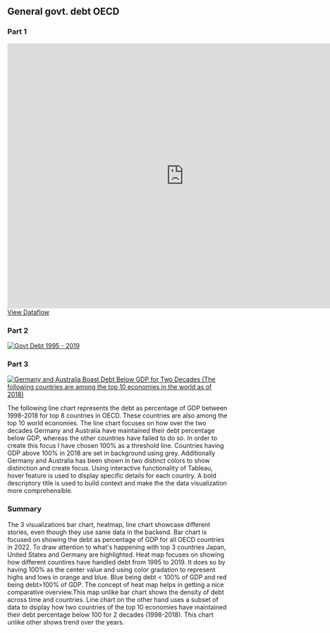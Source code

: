 ## General govt. debt OECD

### Part 1
<iframe src="https://data-viewer.oecd.org?chartId=dbe15a84-e68a-4782-bbda-0bd7b8d2367d" style="border: none; width: 800px; height: 600px;" allowfullscreen="true"></iframe>
<a rel="noopener noreferrer" href="https://data-viewer.oecd.org?chartId=dbe15a84-e68a-4782-bbda-0bd7b8d2367d" target="_blank">View Dataflow</a>


### Part 2
<html lang="en">
<head>
    <meta charset="UTF-8">
    <meta name="viewport" content="width=device-width, initial-scale=1.0">
    <title>Tableau Visualization</title>
</head>
<body>
    <div class='tableauPlaceholder' id='viz1725812534311' style='position: relative'>
        <noscript>
            <a href='#'>
                <img alt='Govt Debt 1995 - 2019' src='https://public.tableau.com/static/images/Go/GovtDebt1995-2019/GovtDebt1995-/1_rss.png' style='border: none' />
            </a>
        </noscript>
        <object class='tableauViz' style='display:none;'>
            <param name='host_url' value='https%3A%2F%2Fpublic.tableau.com%2F' />
            <param name='embed_code_version' value='3' />
            <param name='site_root' value='' />
            <param name='name' value='GovtDebt1995-2019/GovtDebt1995-' />
            <param name='tabs' value='no' />
            <param name='toolbar' value='yes' />
            <param name='static_image' value='https://public.tableau.com/static/images/Go/GovtDebt1995-2019/GovtDebt1995-/1.png' />
            <param name='animate_transition' value='yes' />
            <param name='display_static_image' value='yes' />
            <param name='display_spinner' value='yes' />
            <param name='display_overlay' value='yes' />
            <param name='display_count' value='yes' />
            <param name='language' value='en-US' />
            <param name='filter' value='publish=yes' />
        </object>
    </div>
    <script type='text/javascript'>
        var divElement = document.getElementById('viz1725812534311');
        var vizElement = divElement.getElementsByTagName('object')[0];
        vizElement.style.width='100%';
        vizElement.style.height=(divElement.offsetWidth*0.75)+'px';
        var scriptElement = document.createElement('script');
        scriptElement.src = 'https://public.tableau.com/javascripts/api/viz_v1.js';
        vizElement.parentNode.insertBefore(scriptElement, vizElement);
    </script>
</body>
</html>


### Part 3
<div class='tableauPlaceholder' id='viz1725836743572' style='position: relative; width: 100%;'>
  <noscript>
    <a href='#'>
      <img alt='Germany and Australia Boast Debt Below GDP for Two Decades (The following countries are among the top 10 economies in the world as of 2018)' 
           src='https://public.tableau.com/static/images/De/Debt-less-than-GDP/DebtGDP/1_rss.png' 
           style='border: none' />
    </a>
  </noscript>
  <object class='tableauViz' style='width: 100%; height: 500px; display:none;'>
    <param name='host_url' value='https%3A%2F%2Fpublic.tableau.com%2F' />
    <param name='embed_code_version' value='3' />
    <param name='site_root' value='' />
    <param name='name' value='Debt-less-than-GDP/DebtGDP' />
    <param name='tabs' value='no' />
    <param name='toolbar' value='yes' />
    <param name='static_image' value='https://public.tableau.com/static/images/De/Debt-less-than-GDP/DebtGDP/1.png' />
    <param name='animate_transition' value='yes' />
    <param name='display_static_image' value='yes' />
    <param name='display_spinner' value='yes' />
    <param name='display_overlay' value='yes' />
    <param name='display_count' value='yes' />
    <param name='language' value='en-US' />
  </object>
</div>

<script type='text/javascript'>
  var divElement = document.getElementById('viz1725836743572');
  var vizElement = divElement.getElementsByTagName('object')[0];
  vizElement.style.width = '100%';
  vizElement.style.height = (divElement.offsetWidth * 0.75) + 'px';

  var scriptElement = document.createElement('script');
  scriptElement.src = 'https://public.tableau.com/javascripts/api/viz_v1.js';
  vizElement.parentNode.insertBefore(scriptElement, vizElement);
</script>


The following line chart represents the debt as percentage of GDP between 1998-2018 for top 8 countries in OECD. These countries are also among the top 10 world economies. The line chart focuses on how over the two decades Germany and Australia have maintained their debt percentage below GDP, whereas the other countries have failed to do so. In order to create this focus I have chosen 100% as a threshold line. Countries having GDP above 100% in 2018 are set in background using grey. Additionally Germany and Australia has been shown in two distinct colors to show distinction and create focus. Using interactive functionality of Tableau, hover feature is used to display specific details for each country. A bold descriptory title is used to build context and make the the data visualization more comprehensible.

### Summary
The 3 visualizations bar chart, heatmap, line chart showcase different stories, even though they use same data in the backend. 
Bar chart is focused on showing the debt as percentage of GDP for all OECD countries in 2022. To draw attention to what's happening with top 3 countries Japan, United States and Germany are highlighted.
Heat map focuses on showing how different countires have handled debt from 1995 to 2019. It does so by having 100% as the center value and using color gradation to represent highs and lows in orange and blue. Blue being debt < 100% of GDP and red being debt>100% of GDP. The concept of heat map helps in getting a nice comparative overview.This map unlike bar chart shows the density of debt across time and countries.
Line chart on the other hand uses a subset of data to dsiplay how two countries of the top 10 economies have maintained their debt percentage below 100 for 2 decades (1998-2018). This chart unlike other shows trend over the years.
